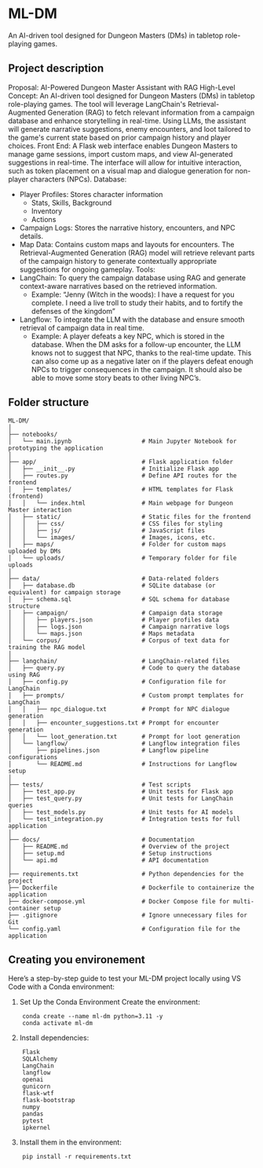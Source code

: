# ML-DM
An AI-driven tool designed for Dungeon Masters (DMs) in tabletop role-playing games. 

## Project description
Proposal: AI-Powered Dungeon Master Assistant with RAG
High-Level Concept: An AI-driven tool designed for Dungeon Masters (DMs) in tabletop role-playing games. The tool will leverage LangChain's Retrieval-Augmented Generation (RAG) to fetch relevant information from a campaign database and enhance storytelling in real-time. Using LLMs, the assistant will generate narrative suggestions, enemy encounters, and loot tailored to the game's current state based on prior campaign history and player choices.
Front End: A Flask web interface enables Dungeon Masters to manage game sessions, import custom maps, and view AI-generated suggestions in real-time. The interface will allow for intuitive interaction, such as token placement on a visual map and dialogue generation for non-player characters (NPCs).
Database:
*	Player Profiles: Stores character information 
    * Stats, Skills, Background
    * Inventory
    * Actions
*	Campaign Logs: Stores the narrative history, encounters, and NPC details.
*	Map Data: Contains custom maps and layouts for encounters.
The Retrieval-Augmented Generation (RAG) model will retrieve relevant parts of the campaign history to generate contextually appropriate suggestions for ongoing gameplay.
Tools:
*	LangChain: To query the campaign database using RAG and generate context-aware narratives based on the retrieved information.
    *	Example: “Jenny (Witch in the woods):  I have a request for you complete. I need a live troll to study their habits, and to fortify the defenses of the kingdom”
*	Langflow: To integrate the LLM with the database and ensure smooth retrieval of campaign data in real time.
    *	Example: A player defeats a key NPC, which is stored in the database. When the DM asks for a follow-up encounter, the LLM knows not to suggest that NPC, thanks to the real-time update. This can also come up as a negative later on if the players defeat enough NPCs to trigger consequences in the campaign. It should also be able to move some story beats to other living NPC’s. 


## Folder structure

```
ML-DM/
│
├── notebooks/
│   └── main.ipynb                    # Main Jupyter Notebook for prototyping the application
│
├── app/                              # Flask application folder
│   ├── __init__.py                   # Initialize Flask app
│   ├── routes.py                     # Define API routes for the frontend
│   ├── templates/                    # HTML templates for Flask (frontend)
│   │   └── index.html                # Main webpage for Dungeon Master interaction
│   ├── static/                       # Static files for the frontend
│   │   ├── css/                      # CSS files for styling
│   │   ├── js/                       # JavaScript files
│   │   └── images/                   # Images, icons, etc.
│   ├── maps/                         # Folder for custom maps uploaded by DMs
│   └── uploads/                      # Temporary folder for file uploads
│
├── data/                             # Data-related folders
│   ├── database.db                   # SQLite database (or equivalent) for campaign storage
│   ├── schema.sql                    # SQL schema for database structure
│   ├── campaign/                     # Campaign data storage
│   │   ├── players.json              # Player profiles data
│   │   ├── logs.json                 # Campaign narrative logs
│   │   └── maps.json                 # Maps metadata
│   └── corpus/                       # Corpus of text data for training the RAG model
│
├── langchain/                        # LangChain-related files
│   ├── query.py                      # Code to query the database using RAG
│   ├── config.py                     # Configuration file for LangChain
│   ├── prompts/                      # Custom prompt templates for LangChain
│   │   ├── npc_dialogue.txt          # Prompt for NPC dialogue generation
│   │   ├── encounter_suggestions.txt # Prompt for encounter generation
│   │   └── loot_generation.txt       # Prompt for loot generation
│   └── langflow/                     # Langflow integration files
│       ├── pipelines.json            # Langflow pipeline configurations
│       └── README.md                 # Instructions for Langflow setup
│
├── tests/                            # Test scripts
│   ├── test_app.py                   # Unit tests for Flask app
│   ├── test_query.py                 # Unit tests for LangChain queries
│   ├── test_models.py                # Unit tests for AI models
│   └── test_integration.py           # Integration tests for full application
│
├── docs/                             # Documentation 
│   ├── README.md                     # Overview of the project
│   ├── setup.md                      # Setup instructions
│   └── api.md                        # API documentation
│
├── requirements.txt                  # Python dependencies for the project
├── Dockerfile                        # Dockerfile to containerize the application
├── docker-compose.yml                # Docker Compose file for multi-container setup
├── .gitignore                        # Ignore unnecessary files for Git
└── config.yaml                       # Configuration file for the application
```

## Creating you environement
Here’s a step-by-step guide to test your ML-DM project locally using VS Code with a Conda environment:
1. Set Up the Conda Environment
    Create the environment:
```
    conda create --name ml-dm python=3.11 -y
    conda activate ml-dm
```
2. Install dependencies:
```
    Flask
    SQLAlchemy
    LangChain
    langflow
    openai
    gunicorn
    flask-wtf
    flask-bootstrap
    numpy
    pandas
    pytest
    ipkernel
```
3. Install them in the environment:
```
    pip install -r requirements.txt
```